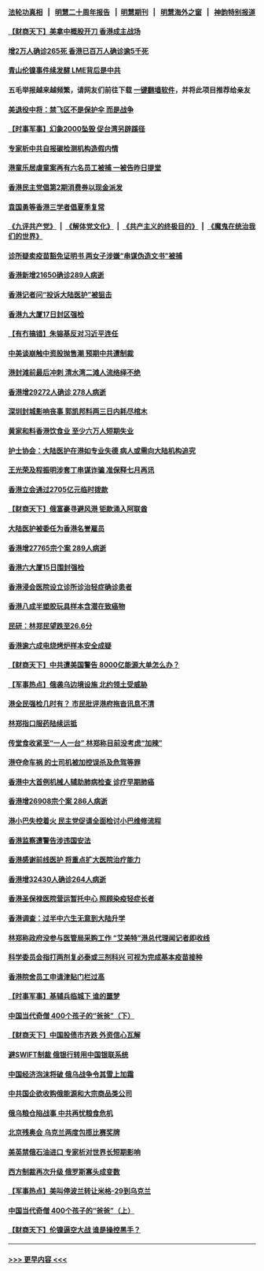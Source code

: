 #### [法轮功真相](https://github.com/gfw-breaker/truth/blob/master/README.md?t=0) &nbsp;&nbsp;|&nbsp;&nbsp; [明慧二十周年报告](https://github.com/gfw-breaker/mh-reports/blob/master/README.md?t=0) &nbsp;&nbsp;|&nbsp;&nbsp;[明慧期刊](https://github.com/gfw-breaker/mh-qikan) &nbsp;&nbsp;|&nbsp;&nbsp; [明慧海外之窗](https://github.com/gfw-breaker/mh-news/blob/master/README.md?t=0) &nbsp;&nbsp;|&nbsp;&nbsp; [神韵特别报道](https://github.com/gfw-breaker/mh-news/blob/master/shenyun.md?t=0)
#### [【财商天下】美拿中概股开刀 香港成主战场](../pages/nsc415/n13653967.md?t=03190351) 
#### [增2万人确诊265死 香港已百万人确诊逾5千死](../pages/nsc415/n13656552.md?t=03190351) 
#### [青山伦镍事件续发酵 LME背后是中共](../pages/nsc415/n13656540.md?t=03190351) 
#### 五毛举报越来越频繁，请网友们前往下载 [一键翻墙软件](https://github.com/gfw-breaker/ssr-accounts)，并将此项目推荐给亲友
#### [美退役中将：禁飞区不是保护伞 而是战争](../pages/nsc415/n13654951.md?t=03190351) 
#### [【时事军事】幻象2000坠毁 促台湾另辟蹊径](../pages/nsc415/n13655088.md?t=03190351) 
#### [专家析中共自报碳检测机构造假内情](../pages/nsc415/n13654609.md?t=03190351) 
#### [港童乐居虐童案再有六名员工被捕 一被告昨日提堂](../pages/nsc415/n13654605.md?t=03190351) 
#### [香港民主党倡第2期消费券以现金派发](../pages/nsc415/n13654592.md?t=03190351) 
#### [袁国勇等香港三学者倡夏季复常](../pages/nsc415/n13654557.md?t=03190351) 
#### [《九评共产党》](https://github.com/begood0513/9ping.md/blob/master/README.md) &nbsp;|&nbsp; [《解体党文化》](../../../../jtdwh.md/blob/master/README.md)  &nbsp;|&nbsp; [《共产主义的终极目的》](../../../../gczydzjmd.md/blob/master/README.md) &nbsp;|&nbsp; [《魔鬼在统治我们的世界》](../../../../mgztzwmdsj.md/blob/master/README.md) 
#### [诊所疑卖疫苗豁免证明书 两女子涉嫌“串谋伪造文书”被捕](../pages/nsc415/n13654559.md?t=03190351) 
#### [香港新增21650确诊289人病逝](../pages/nsc415/n13654538.md?t=03190351) 
#### [香港记者问“投诉大陆医护”被狙击](../pages/nsc415/n13654279.md?t=03190351) 
#### [香港九大厦17日封区强检](../pages/nsc415/n13654527.md?t=03190351) 
#### [【有冇搞错】朱镕基反对习近平连任](../pages/nsc415/n13651375.md?t=03190351) 
#### [中美谈崩触中资股抛售潮 预期中共遭制裁](../pages/nsc415/n13653610.md?t=03190351) 
#### [港封滩前最后冲刺 清水湾二滩人流络绎不绝](../pages/nsc415/n13651838.md?t=03190351) 
#### [香港增29272人确诊 278人病逝](../pages/nsc415/n13651807.md?t=03190351) 
#### [深圳封城影响丧事 郭凯邦料两三日内耗尽棺木](../pages/nsc415/n13651787.md?t=03190351) 
#### [黄家和料香港饮食业 至少六万人短期失业](../pages/nsc415/n13651764.md?t=03190351) 
#### [护士协会：大陆医护在港如专业失德 病人或需向大陆机构追究](../pages/nsc415/n13651762.md?t=03190351) 
#### [王光荣及程振明涉套丁串谋诈骗 准保释七月再讯](../pages/nsc415/n13651733.md?t=03190351) 
#### [香港立会通过2705亿元临时拨款](../pages/nsc415/n13651683.md?t=03190351) 
#### [【财商天下】俄富豪寻避风港 钜款涌入阿联酋](../pages/nsc415/n13651396.md?t=03190351) 
#### [大陆医护被委任为香港名誉雇员](../pages/nsc415/n13648943.md?t=03190351) 
#### [香港增27765宗个案 289人病逝](../pages/nsc415/n13648849.md?t=03190351) 
#### [香港六大厦15日围封强检](../pages/nsc415/n13648839.md?t=03190351) 
#### [香港浸会医院设立诊所诊治轻症确诊患者](../pages/nsc415/n13648833.md?t=03190351) 
#### [香港八成半塑胶玩具样本含潜在致癌物](../pages/nsc415/n13648803.md?t=03190351) 
#### [民研：林郑民望跌至26.6分](../pages/nsc415/n13648790.md?t=03190351) 
#### [香港逾六成电烧烤炉样本安全成疑](../pages/nsc415/n13648768.md?t=03190351) 
#### [【财商天下】中共遭美国警告  8000亿能源大单怎么办？](../pages/nsc415/n13648542.md?t=03190351) 
#### [【军事热点】俄袭乌边境设施 北约领土受威胁](../pages/nsc415/n13646213.md?t=03190351) 
#### [港全民强检几时有？ 市民批评港府拖沓讯息不清](../pages/nsc415/n13646572.md?t=03190351) 
#### [林郑指口服药陆续运抵](../pages/nsc415/n13646698.md?t=03190351) 
#### [传堂食收紧至“一人一台” 林郑称目前没考虑“加辣”](../pages/nsc415/n13646677.md?t=03190351) 
#### [港夺命车祸 的士司机被加控误杀及危驾等罪](../pages/nsc415/n13646669.md?t=03190351) 
#### [香港中大首例机械人辅助肺病检查 诊疗早期肺癌](../pages/nsc415/n13646662.md?t=03190351) 
#### [香港增26908宗个案 286人病逝](../pages/nsc415/n13646557.md?t=03190351) 
#### [港小巴失控着火 民主党促请全面检讨小巴维修流程](../pages/nsc415/n13646530.md?t=03190351) 
#### [香港监察遭警告涉违国安法](../pages/nsc415/n13646514.md?t=03190351) 
#### [香港感谢前线医护 将重点扩大医院治疗能力](../pages/nsc415/n13644250.md?t=03190351) 
#### [香港增32430人确诊264人病逝](../pages/nsc415/n13644183.md?t=03190351) 
#### [香港圣保禄医院营运暂托中心 照顾染疫轻症长者](../pages/nsc415/n13644066.md?t=03190351) 
#### [香港调查：过半中六生无意到大陆升学](../pages/nsc415/n13644078.md?t=03190351) 
#### [林郑称政府没参与医管局采购工作 “艾美特”港总代理闻记者即收线](../pages/nsc415/n13644016.md?t=03190351) 
#### [科学委员会指打两剂复必泰或三剂科兴 可视为完成基本疫苗接种](../pages/nsc415/n13643995.md?t=03190351) 
#### [香港院舍员工申请津贴门栏过高](../pages/nsc415/n13643977.md?t=03190351) 
#### [【时事军事】基辅兵临城下 谁的噩梦](../pages/nsc415/n13642646.md?t=03190351) 
#### [中国当代奇僧 400个孩子的“爸爸”（下）](../pages/nsc415/n13639864.md?t=03190351) 
#### [【财商天下】中国股债市齐跌 外资信心瓦解](../pages/nsc415/n13641873.md?t=03190351) 
#### [避SWIFT制裁 俄银行转用中国银联系统](../pages/nsc415/n13641855.md?t=03190351) 
#### [中国经济泡沫将破 俄乌战争令其雪上加霜](../pages/nsc415/n13641781.md?t=03190351) 
#### [中共国企欲收购俄能源和大宗商品类公司](../pages/nsc415/n13641699.md?t=03190351) 
#### [俄乌粮仓陷战事 中共再忧粮食危机](../pages/nsc415/n13641640.md?t=03190351) 
#### [北京残奥会 乌克兰两度包揽比赛奖牌](../pages/nsc415/n13641596.md?t=03190351) 
#### [美英禁俄石油进口 专家析对世界长短期影响](../pages/nsc415/n13641574.md?t=03190351) 
#### [西方制裁再次升级 俄罗斯寡头成变数](../pages/nsc415/n13641455.md?t=03190351) 
#### [【军事热点】美叫停波兰转让米格-29到乌克兰](../pages/nsc415/n13640407.md?t=03190351) 
#### [中国当代奇僧 400个孩子的“爸爸”（上）](../pages/nsc415/n13639845.md?t=03190351) 
#### [【财商天下】伦镍逼空大战 谁是操控黑手？](../pages/nsc415/n13640138.md?t=03190351) 

----
#### [ >>> 更早内容 <<< ](../indexes/nsc415-earlier.md)
